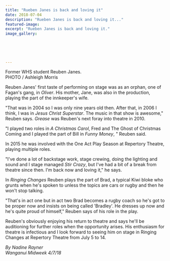 ```yaml
---
title: "Rueben Janes is back and loving it"
date: 2018-07-04
description: "Rueben Janes is back and loving it..."
featured-image: 
excerpt: "Rueben Janes is back and loving it."
image_gallery:
	
	
	
	
	
---
```


<p><span>Former WHS student Reuben Janes. <br />PHOTO / Ashleigh Morris</span></p>
<p class="element element-paragraph">Reuben Janes' first taste of performing on stage was as an orphan, one of Fagan's gang, in&nbsp;<em>Oliver</em>. His mother, Jane, was also in the production, playing the part of the innkeeper's wife.</p>
<p class="element element-paragraph">"That was in 2004 so I was only nine years old then. After that, in 2006 I think, I was in&nbsp;<em>Jesus Christ Superstar</em>. The music in that show is awesome," Reuben says.&nbsp;<em>Grease</em>&nbsp;was Reuben's next foray into theatre in 2010.</p>
<p class="element element-paragraph">"I played two roles in&nbsp;<em>A Christmas Carol</em>, Fred and The Ghost of Christmas Coming and I played the part of Bill in&nbsp;<em>Funny Money</em>, " Reuben said.</p>
<p class="element element-paragraph">In 2015 he was involved with the One Act Play Season at Repertory Theatre, playing multiple roles.</p>
<p class="element element-paragraph">"I've done a lot of backstage work, stage crewing, doing the lighting and sound and I stage managed&nbsp;<em>Stir Crazy</em>, but I've had a bit of a break from theatre since then. I'm back now and loving it," he says.</p>
<p class="element element-paragraph">In&nbsp;<em>Ringing Changes</em>&nbsp;Reuben plays the part of Brad, a typical Kiwi bloke who grunts when he's spoken to unless the topics are cars or rugby and then he won't stop talking.</p>
<p class="element element-paragraph">"That's in act one but in act two Brad becomes a rugby coach so he's got to be proper now and insists on being called 'Bradley'. He dresses up now and he's quite proud of himself," Reuben says of his role in the play.</p>
<p class="element element-paragraph">Reuben's obviously enjoying his return to theatre and says he'll be auditioning for further roles when the opportunity arises. His enthusiasm for theatre is infectious and I look forward to seeing him on stage in Ringing Changes at Repertory Theatre from July 5 to 14.</p>
<p><em>By Nadine Rayner<br />Wanganui Midweek 4/7/18</em></p>


